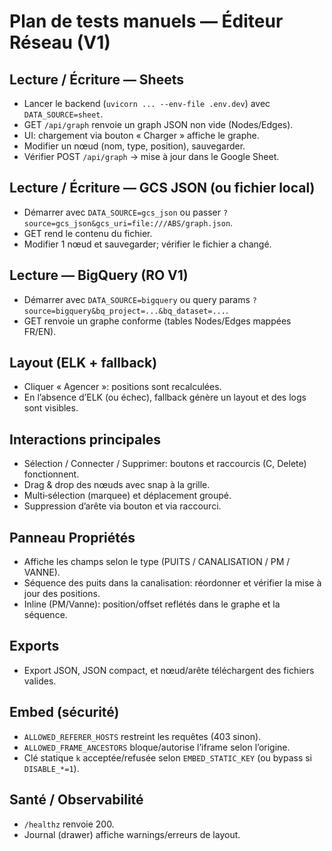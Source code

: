 # Plan de tests manuels — Éditeur Réseau (V1)

## Lecture / Écriture — Sheets
- Lancer le backend (`uvicorn ... --env-file .env.dev`) avec `DATA_SOURCE=sheet`.
- GET `/api/graph` renvoie un graph JSON non vide (Nodes/Edges).
- UI: chargement via bouton « Charger » affiche le graphe.
- Modifier un nœud (nom, type, position), sauvegarder.
- Vérifier POST `/api/graph` → mise à jour dans le Google Sheet.

## Lecture / Écriture — GCS JSON (ou fichier local)
- Démarrer avec `DATA_SOURCE=gcs_json` ou passer `?source=gcs_json&gcs_uri=file:///ABS/graph.json`.
- GET rend le contenu du fichier.
- Modifier 1 nœud et sauvegarder; vérifier le fichier a changé.

## Lecture — BigQuery (RO V1)
- Démarrer avec `DATA_SOURCE=bigquery` ou query params `?source=bigquery&bq_project=...&bq_dataset=...`.
- GET renvoie un graphe conforme (tables Nodes/Edges mappées FR/EN).

## Layout (ELK + fallback)
- Cliquer « Agencer »: positions sont recalculées.
- En l’absence d’ELK (ou échec), fallback génère un layout et des logs sont visibles.

## Interactions principales
- Sélection / Connecter / Supprimer: boutons et raccourcis (C, Delete) fonctionnent.
- Drag & drop des nœuds avec snap à la grille.
- Multi‑sélection (marquee) et déplacement groupé.
- Suppression d’arête via bouton et via raccourci.

## Panneau Propriétés
- Affiche les champs selon le type (PUITS / CANALISATION / PM / VANNE).
- Séquence des puits dans la canalisation: réordonner et vérifier la mise à jour des positions.
- Inline (PM/Vanne): position/offset reflétés dans le graphe et la séquence.

## Exports
- Export JSON, JSON compact, et nœud/arête téléchargent des fichiers valides.

## Embed (sécurité)
- `ALLOWED_REFERER_HOSTS` restreint les requêtes (403 sinon).
- `ALLOWED_FRAME_ANCESTORS` bloque/autorise l’iframe selon l’origine.
- Clé statique `k` acceptée/refusée selon `EMBED_STATIC_KEY` (ou bypass si `DISABLE_*=1`).

## Santé / Observabilité
- `/healthz` renvoie 200.
- Journal (drawer) affiche warnings/erreurs de layout.
